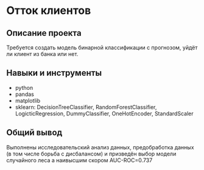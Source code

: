 # Отток клиентов
## Описание проекта
Требуется создать модель бинарной классификации с прогнозом, уйдёт ли клиент из банка или нет.
## Навыки и инструменты
* python
* pandas
* matplotlib
* sklearn: DecisionTreeClassifier, RandomForestClassifier, LogicticRegression, DummyClassifier, OneHotEncoder, StandardScaler

## Общий вывод

Выполнены исследовательский анализ данных, предобработка данных (в том числе борьба с дисбалансом) и призведён выбор модели случайного леса а наивысшим скором AUC-ROC=0.737



